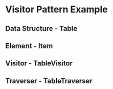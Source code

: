 # Visitor Pattern Example

## Data Structure - Table
## Element - Item
## Visitor - TableVisitor
## Traverser - TableTraverser